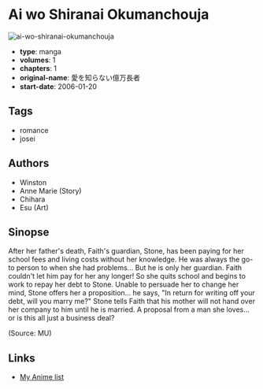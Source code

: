# Ai wo Shiranai Okumanchouja

![ai-wo-shiranai-okumanchouja](https://cdn.myanimelist.net/images/manga/1/63577.jpg)

-   **type**: manga
-   **volumes**: 1
-   **chapters**: 1
-   **original-name**: 愛を知らない億万長者
-   **start-date**: 2006-01-20

## Tags

-   romance
-   josei

## Authors

-   Winston
-   Anne Marie (Story)
-   Chihara
-   Esu (Art)

## Sinopse

After her father's death, Faith's guardian, Stone, has been paying for her school fees and living costs without her knowledge. He was always the go-to person to when she had problems... But he is only her guardian. Faith couldn't let him pay for her any longer! So she quits school and begins to work to repay her debt to Stone. Unable to persuade her to change her mind, Stone offers her a proposition... he says, "In return for writing off your debt, will you marry me?" Stone tells Faith that his mother will not hand over her company to him until he is married. A proposal from a man she loves... or is this all just a business deal?

(Source: MU)

## Links

-   [My Anime list](https://myanimelist.net/manga/32313/Ai_wo_Shiranai_Okumanchouja)

